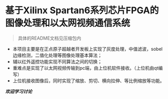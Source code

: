 # 基于Xilinx Spartan6系列芯片FPGA的图像处理和以太网视频通信系统
> 具体的README文档见压缩包内
+ 本项目主要是在正点原子超越者开发板上实现了灰度处理，中值滤波，sobel边缘检测，二值化处理等图像处理基本算法；
+ 辅以红外遥控功能实现不同算法之间的切换；
+ 重难点是实现了以太网视频传输到pc端，由上位机软件接收。（上位机由qt编写）
+ 上位机接收图像后，同时实现了缩放、剪切、横向拉伸、等比例缩放等功能。

***欢迎学习讨论***

